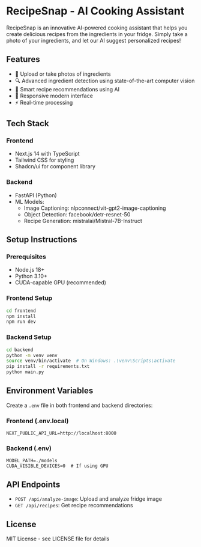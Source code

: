 # RecipeSnap - AI Cooking Assistant

RecipeSnap is an innovative AI-powered cooking assistant that helps you create delicious recipes from the ingredients in your fridge. Simply take a photo of your ingredients, and let our AI suggest personalized recipes!

## Features

- 📸 Upload or take photos of ingredients
- 🔍 Advanced ingredient detection using state-of-the-art computer vision
- 🤖 Smart recipe recommendations using AI
- 📱 Responsive modern interface
- ⚡ Real-time processing

## Tech Stack

### Frontend
- Next.js 14 with TypeScript
- Tailwind CSS for styling
- Shadcn/ui for component library

### Backend
- FastAPI (Python)
- ML Models:
  - Image Captioning: nlpconnect/vit-gpt2-image-captioning
  - Object Detection: facebook/detr-resnet-50
  - Recipe Generation: mistralai/Mistral-7B-Instruct

## Setup Instructions

### Prerequisites
- Node.js 18+
- Python 3.10+
- CUDA-capable GPU (recommended)

### Frontend Setup
```bash
cd frontend
npm install
npm run dev
```

### Backend Setup
```bash
cd backend
python -m venv venv
source venv/bin/activate  # On Windows: .\venv\Scripts\activate
pip install -r requirements.txt
python main.py
```

## Environment Variables

Create a `.env` file in both frontend and backend directories:

### Frontend (.env.local)
```
NEXT_PUBLIC_API_URL=http://localhost:8000
```

### Backend (.env)
```
MODEL_PATH=./models
CUDA_VISIBLE_DEVICES=0  # If using GPU
```

## API Endpoints

- `POST /api/analyze-image`: Upload and analyze fridge image
- `GET /api/recipes`: Get recipe recommendations

## License

MIT License - see LICENSE file for details 